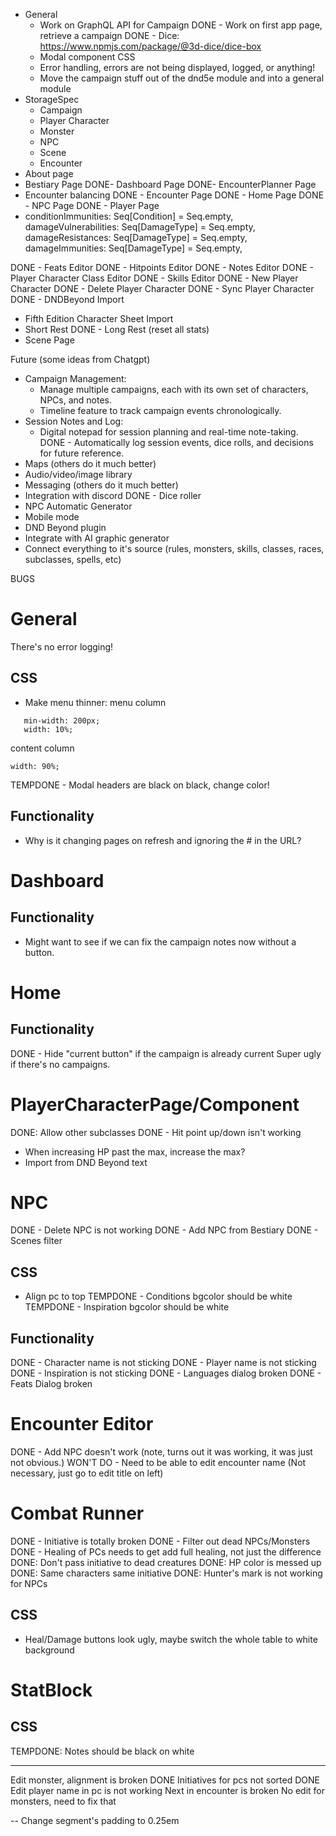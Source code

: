 
- General
  - Work on GraphQL API for Campaign
DONE  - Work on first app page, retrieve a campaign
DONE  - Dice: https://www.npmjs.com/package/@3d-dice/dice-box
  - Modal component CSS
  - Error handling, errors are not being displayed, logged, or anything!
  - Move the campaign stuff out of the dnd5e module and into a general module
- StorageSpec 
  - Campaign
  - Player Character
  - Monster
  - NPC
  - Scene
  - Encounter
- About page
- Bestiary Page
DONE- Dashboard Page
DONE- EncounterPlanner Page
- Encounter balancing
DONE - Encounter Page
DONE - Home Page
DONE - NPC Page
DONE - Player Page
 -   conditionImmunities:   Seq[Condition] = Seq.empty,
     damageVulnerabilities: Seq[DamageType] = Seq.empty,
     damageResistances:     Seq[DamageType] = Seq.empty,
     damageImmunities:      Seq[DamageType] = Seq.empty,

DONE - Feats Editor
DONE - Hitpoints Editor
DONE - Notes Editor
DONE - Player Character Class Editor
DONE - Skills Editor
DONE - New Player Character
DONE - Delete Player Character
DONE - Sync Player Character
DONE - DNDBeyond Import
- Fifth Edition Character Sheet Import
- Short Rest
DONE - Long Rest (reset all stats)
- Scene Page

Future (some ideas from Chatgpt)
- Campaign Management:
  - Manage multiple campaigns, each with its own set of characters, NPCs, and notes.
  - Timeline feature to track campaign events chronologically.
- Session Notes and Log:
  - Digital notepad for session planning and real-time note-taking.
DONE  - Automatically log session events, dice rolls, and decisions for future reference.
- Maps (others do it much better)
- Audio/video/image library
- Messaging (others do it much better)
- Integration with discord
DONE - Dice roller
- NPC Automatic Generator
- Mobile mode
- DND Beyond plugin
- Integrate with AI graphic generator
- Connect everything to it's source (rules, monsters, skills, classes, races, subclasses, spells, etc)


BUGS
# General
There's no error logging!
## CSS
- Make menu thinner:
menu column
```
   min-width: 200px;
   width: 10%;
 ```
content column
```
width: 90%;
```
TEMPDONE - Modal headers are black on black, change color! 
## Functionality
- Why is it changing pages on refresh and ignoring the # in the URL?
# Dashboard
## Functionality
- Might want to see if we can fix the campaign notes now without a button.
# Home
## Functionality
DONE - Hide "current button" if the campaign is already current
Super ugly if there's no campaigns.
# PlayerCharacterPage/Component
DONE: Allow other subclasses
DONE - Hit point up/down isn't working
- When increasing HP past the max, increase the max?
- Import from DND Beyond text
# NPC
DONE - Delete NPC is not working
DONE - Add NPC from Bestiary
DONE - Scenes filter
## CSS
- Align pc to top
TEMPDONE - Conditions bgcolor should be white
TEMPDONE - Inspiration bgcolor should be white
## Functionality
DONE - Character name is not sticking
DONE - Player name is not sticking
DONE - Inspiration is not sticking
DONE - Languages dialog broken
DONE - Feats Dialog broken
# Encounter Editor
DONE - Add NPC doesn't work (note, turns out it was working, it was just not obvious.)
WON'T DO - Need to be able to edit encounter name (Not necessary, just go to edit title on left) 
# Combat Runner
DONE - Initiative is totally broken
DONE - Filter out dead NPCs/Monsters
DONE - Healing of PCs needs to get add full healing, not just the difference
DONE: Don't pass initiative to dead creatures
DONE: HP color is messed up
DONE: Same characters same initiative
DONE:  Hunter's mark is not working for NPCs
## CSS
- Heal/Damage buttons look ugly, maybe switch the whole table to white background
# StatBlock
## CSS
TEMPDONE: Notes should be black on white


------------------
Edit monster, alignment is broken
DONE Initiatives for pcs not sorted
DONE Edit player name in pc is not working
Next in encounter is broken
No edit for monsters, need to fix that

-- Change segment's padding to 0.25em

